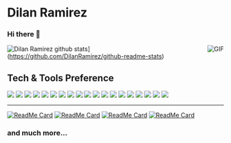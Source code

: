 # Dilan Ramirez
### Hi there 👋
 <img align="right" alt="GIF" src="https://media.giphy.com/media/iIqmM5tTjmpOB9mpbn/giphy.gif" />
 
![Dilan Ramirez github stats](https://github-readme-stats.vercel.app/api?username=DilanRamirez)](https://github.com/DilanRamirez/github-readme-stats)

## Tech & Tools Preference
<img src = "https://img.shields.io/badge/-HTML5-E34F26?style=flat&logo=html5&logoColor=white"> <img src = "https://img.shields.io/badge/-CSS3-1572B6?style=flat&logo=css3&logoColor=white">
<img src="https://img.shields.io/badge/-Bootstrap-563D7C?style=flat&logo=bootstrap&logoColor=white">
<img src="https://img.shields.io/badge/-JavaScript-eed718?style=flat&logo=javascript&logoColor=ffffff">
<img src="https://img.shields.io/badge/-Sass-cc6699?style=flat&logo=sass&logoColor=ffffff">
<img src="https://img.shields.io/badge/-React-000000?style=flat&logo=react&logoColor=00c8ff">
<img src="https://img.shields.io/badge/-MongoDB-4DB33D?style=flat&logo=mongodb&logoColor=FFFFFF">
<img src="https://img.shields.io/badge/-GraphQL-e535ab?style=flat&logo=graphql&logoColor=FFFFFF">
<img src="https://img.shields.io/badge/-MySQL-F29111?style=flat&logo=mysql&logoColor=FFFFFF">
<img src="https://img.shields.io/badge/-Express.js-787878?style=flat">
<img src="https://img.shields.io/badge/-Node.js-3C873A?style=flat&logo=Node.js&logoColor=white">
<img src="https://img.shields.io/badge/-Firebase-FFA611?style=flat&logo=firebase&logoColor=FFFFFF">
<img src="http://img.shields.io/badge/-Google%20Cloud%20Platform-4285F4?style=flat&logo=google%20cloud&logoColor=white">
<img src="https://img.shields.io/badge/-Progressive Web Apps-5A0FC8?style=flat">
<img src="http://img.shields.io/badge/-Git-F1502F?style=flat&logo=git&logoColor=FFFFFF">
<img src="http://img.shields.io/badge/-Github-000000?style=flat&logo=github&logoColor=FFFFFF">
<img src="http://img.shields.io/badge/-VS%20Code-007ACC?style=flat&logo=visual%20studio%20code&logoColor=white">
<img src="http://img.shields.io/badge/-Heroku-430098?style=flat&logo=heroku&logoColor=white">
<img src="http://img.shields.io/badge/-Vercel-black?style=flat&logo=vercel&logoColor=white">

---

[![ReadMe Card](https://github-readme-stats.vercel.app/api/pin/?username=DilanRamirez&repo=COVID-19)](https://github.com/DilanRamirez/github-readme-stats)
[![ReadMe Card](https://github-readme-stats.vercel.app/api/pin/?username=DilanRamirez&repo=condiciones-atmosfericas)](https://github.com/DilanRamirez/github-readme-stats)
[![ReadMe Card](https://github-readme-stats.vercel.app/api/pin/?username=DilanRamirez&repo=covid-19-mexico)](https://github.com/DilanRamirez/github-readme-stats)
[![ReadMe Card](https://github-readme-stats.vercel.app/api/pin/?username=DilanRamirez&repo=3D-map)](https://github.com/DilanRamirez/github-readme-stats)

   

### and much more...

<!--
**DilanRamirez/DilanRamirez** is a ✨ _special_ ✨ repository because its `README.md` (this file) appears on your GitHub profile.

Here are some ideas to get you started:

- 🔭 I’m currently working on ...
- 🌱 I’m currently learning ...
- 👯 I’m looking to collaborate on ...
- 🤔 I’m looking for help with ...
- 💬 Ask me about ...
- 📫 How to reach me: ...
- 😄 Pronouns: ...
- ⚡ Fun fact: ...
-->
